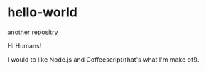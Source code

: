 # hello-world
another repositry

Hi Humans!

I would to like Node.js and Coffeescript(that's what I'm make of!).
